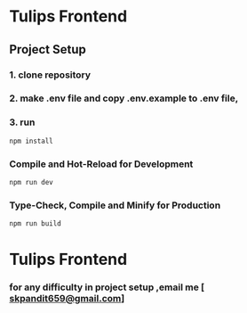 
# Tulips Frontend
## Project Setup

### 1. clone repository
 
### 2. make .env file and copy  .env.example to .env file,



### 3. run 
```sh
npm install
```

### Compile and Hot-Reload for Development

```sh
npm run dev
```

### Type-Check, Compile and Minify for Production

```sh
npm run build
```
# Tulips Frontend

### for any difficulty in project setup ,email me [ skpandit659@gmail.com]
